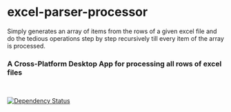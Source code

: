 # excel-parser-processor
Simply generates an array of items from the rows of a given excel file and do the tedious operations step by step recursively till every item of the array is processed.

### A Cross-Platform Desktop App for processing all rows of excel files

<br/>

[![Dependency Status][david_img]][david_site]

[david_img]: https://img.shields.io/david/btargac/excel-parser-processor.svg
[david_site]: https://david-dm.org/btargac/excel-parser-processor
